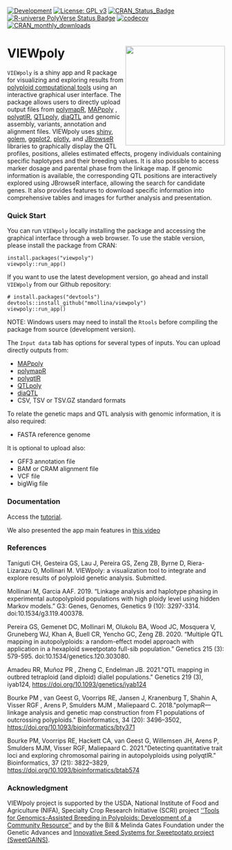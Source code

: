 <!-- badges: start -->
[![Development](https://img.shields.io/badge/development-active-blue.svg)](https://img.shields.io/badge/development-active-blue.svg)
[![License: GPL v3](https://img.shields.io/badge/License-GPL%20v3-blue.svg)](https://www.gnu.org/licenses/gpl-3.0)
[![CRAN_Status_Badge](http://www.r-pkg.org/badges/version/viewpoly)](https://cran.r-project.org/package=viewpoly)
[![R-universe PolyVerse Status Badge](https://polyploids.r-universe.dev/badges/viewpoly)](https://polyploids.r-universe.dev/badges/viewpoly)
[![codecov](https://codecov.io/github/mmollina/viewpoly/branch/add_tests/graphs/badge.svg)](https://codecov.io/github/mmollina/viewpoly)
[![CRAN_monthly_downloads](https://cranlogs.r-pkg.org/badges/viewpoly)](https://cranlogs.r-pkg.org/badges/viewpoly)
<!-- badges: end -->
  
# VIEWpoly <img src="https://user-images.githubusercontent.com/7572527/145726577-7b01d48b-ca1d-446b-b9c8-aff8c3c9877b.png" align="right" width="230"/>

`VIEWpoly` is a shiny app and R package for visualizing and exploring results from [polyploid computational tools](https://www.polyploids.org/) using an interactive graphical user interface. The package allows users to directly upload output files from [polymapR](https://CRAN.R-project.org/package=polymapR), [MAPpoly](https://CRAN.R-project.org/package=mappoly) , [polyqtlR](https://CRAN.R-project.org/package=polyqtlR), [QTLpoly](https://CRAN.R-project.org/package=qtlpoly), 
[diaQTL](https://github.com/jendelman/diaQTL) and genomic assembly, variants, annotation and alignment files. VIEWpoly uses [shiny](https://CRAN.R-project.org/package=shiny), [golem](https://CRAN.R-project.org/package=golem), [ggplot2](https://CRAN.R-project.org/package=ggplot2), [plotly](https://CRAN.R-project.org/package=plotly), and [JBrowseR]( https://CRAN.R-project.org/package=JBrowseR) libraries to graphically display the QTL profiles, positions, alleles estimated effects, progeny individuals containing specific haplotypes and their breeding values. It is also possible to access marker dosage and parental phase from the linkage map. If genomic information is available, the corresponding QTL positions are interactively explored using JBrowseR interface, allowing the search for candidate genes. It also provides features to download specific information into comprehensive tables and images for further analysis and presentation.

### Quick Start

You can run `VIEWpoly` locally installing the package and accessing the graphical interface through a web browser. To use the stable version, please install the package from CRAN:

```{r}
install.packages("viewpoly")
viewpoly::run_app()
```

If you want to use the latest development version, go ahead and install `VIEWpoly` from our Github repository:

```{r}
# install.packages("devtools")
devtools::install_github("mmollina/viewpoly")
viewpoly::run_app()
```

NOTE: Windows users may need to install the `Rtools` before compiling the package from source (development version).

The `Input data` tab has options for several types of inputs. You can upload directly outputs from:

* [MAPpoly](https://CRAN.R-project.org/package=mappoly)
* [polymapR](https://CRAN.R-project.org/package=polymapR)
* [polyqtlR](https://CRAN.R-project.org/package=polyqtlR)
* [QTLpoly](https://CRAN.R-project.org/package=qtlpoly)
* [diaQTL](https://github.com/jendelman/diaQTL)
* CSV, TSV or TSV.GZ standard formats

To relate the genetic maps and QTL analysis with genomic information, it is also required:

* FASTA reference genome

It is optional to upload also: 

* GFF3 annotation file
* BAM or CRAM alignment file
* VCF file
* bigWig file

### Documentation

Access the [tutorial](https://cristianetaniguti.github.io/viewpoly_vignettes/VIEWpoly_tutorial.html). 

We also presented the app main features in [this video](https://www.youtube.com/watch?v=OBt_jebhfeY)

### References

Taniguti CH, Gesteira GS, Lau J, Pereira GS, Zeng ZB, Byrne D, Riera-Lizarazu O, Mollinari M. VIEWpoly: a visualization tool to integrate and explore results of polyploid genetic analysis. Submitted.

Mollinari M, Garcia AAF. 2019. “Linkage analysis and haplotype phasing in experimental autopolyploid populations with high ploidy level using hidden Markov models.” G3: Genes, Genomes, Genetics 9 (10): 3297-3314. doi:10.1534/g3.119.400378.

Pereira GS, Gemenet DC, Mollinari M, Olukolu BA, Wood JC, Mosquera V, Gruneberg WJ, Khan A, Buell CR, Yencho GC, Zeng ZB. 2020. “Multiple QTL mapping in autopolyploids: a random-effect model approach with application in a hexaploid sweetpotato full-sib population.” Genetics 215 (3): 579-595. doi:10.1534/genetics.120.303080.

Amadeu RR, Muñoz PR , Zheng C, Endelman JB. 2021."QTL mapping in outbred tetraploid (and diploid) diallel populations." Genetics 219 (3), iyab124, https://doi.org/10.1093/genetics/iyab124

Bourke PM , van Geest G, Voorrips RE, Jansen J, Kranenburg T, Shahin A, Visser RGF , Arens P, Smulders MJM , Maliepaard C. 2018."polymapR—linkage analysis and genetic map construction from F1 populations of outcrossing polyploids." Bioinformatics, 34 (20): 3496–3502, https://doi.org/10.1093/bioinformatics/bty371

Bourke PM, Voorrips RE, Hackett CA, van Geest G, Willemsen JH, Arens P, Smulders MJM, Visser RGF, Maliepaard C. 2021."Detecting quantitative trait loci and exploring chromosomal pairing in autopolyploids using polyqtlR." Bioinformatics, 37 (21): 3822–3829, https://doi.org/10.1093/bioinformatics/btab574

### Acknowledgment

VIEWpoly project is supported by the USDA, National Institute of Food and Agriculture (NIFA), Specialty Crop Research Initiative (SCRI) project [‘‘Tools for Genomics-Assisted Breeding in Polyploids: Development of a Community Resource’’](https://www.polyploids.org/)  and by the Bill & Melinda Gates Foundation under the Genetic Advances and [Innovative Seed Systems for Sweetpotato project (SweetGAINS)](https://cgspace.cgiar.org/handle/10568/106838).
